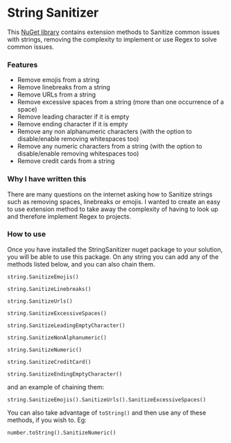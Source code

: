 # String Sanitizer

This [NuGet library](https://www.nuget.org/packages/Stax.StringSanitizer/) contains extension methods to Sanitize common issues with strings, removing the complexity to implement or use Regex to solve common issues.

### Features

* Remove emojis from a string
* Remove linebreaks from a string
* Remove URLs from a string
* Remove excessive spaces from a string (more than one occurrence of a space)
* Remove leading character if it is empty
* Remove ending character if it is empty
* Remove any non alphanumeric characters (with the option to disable/enable removing whitespaces too)
* Remove any numeric characters from a string (with the option to disable/enable removing whitespaces too)
* Remove credit cards from a string

### Why I have written this

There are many questions on the internet asking how to Sanitize strings such as removing spaces, linebreaks or emojis. I wanted to create an easy to use extension method to take away the complexity of having to look up and therefore implement Regex to projects.

### How to use

Once you have installed the StringSanitizer nuget package to your solution, you will be able to use this package. On any string you can add any of the methods listed below, and you can also chain them.

`string.SanitizeEmojis()`

`string.SanitizeLinebreaks()`

`string.SanitizeUrls()`

`string.SanitizeExcessiveSpaces()`

`string.SanitizeLeadingEmptyCharacter()`

`string.SanitizeNonAlphanumeric()`

`string.SanitizeNumeric()`

`string.SanitizeCreditCard()`

`string.SanitizeEndingEmptyCharacter()`

and an example of chaining them:

`string.SanitizeEmojis().SanitizeUrls().SanitizeExcessiveSpaces()`

You can also take advantage of `toString()` and then use any of these methods, if you wish to. Eg:

`number.toString().SanitizeNumeric()`